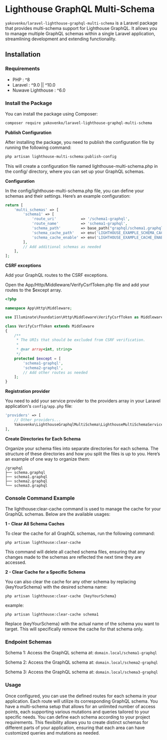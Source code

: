 # Lighthouse GraphQL Multi-Schema

`yakovenko/laravel-lighthouse-graphql-multi-schema` is a Laravel package that provides multi-schema support for Lighthouse GraphQL. It allows you to manage multiple GraphQL schemas within a single Laravel application, streamlining development and extending functionality.

## Installation

### Requirements

- PHP               : ^8
- Laravel           : ^9.0 || ^10.0
- Nuwave Lighthouse : ^6.0

### Install the Package

You can install the package using Composer:

```bash
composer require yakovenko/laravel-lighthouse-graphql-multi-schema
```

**Publish Configuration**

After installing the package, you need to publish the configuration file by running the following command:

```bash
php artisan lighthouse-multi-schema:publish-config
```

This will create a configuration file named lighthouse-multi-schema.php in the config/ directory, where you can set up your GraphQL schemas.

**Configuration**

In the config/lighthouse-multi-schema.php file, you can define your schemas and their settings. Here’s an example configuration:

```php
return [
    'multi_schemas' => [
        'schema1' => [
            'route_uri'           => '/schema1-graphql',
            'route_name'          => 'schema1-graphql',
            'schema_path'         => base_path("graphql/schema1.graphql"),
            'schema_cache_path'   => env('LIGHTHOUSE_EXAMPLE_SCHEMA_CACHE_PATH', base_path("bootstrap/cache/schema1-schema.php")),
            'schema_cache_enable' => env('LIGHTHOUSE_EXAMPLE_CACHE_ENABLE', false),
        ],
        // Add additional schemas as needed
    ],
];
```

**CSRF exceptions**

Add your GraphQL routes to the CSRF exceptions.

Open the App/Http/Middleware/VerifyCsrfToken.php file and add your routes to the $except array.

```php
<?php

namespace App\Http\Middleware;

use Illuminate\Foundation\Http\Middleware\VerifyCsrfToken as Middleware;

class VerifyCsrfToken extends Middleware
{
    /**
     * The URIs that should be excluded from CSRF verification.
     *
     * @var array<int, string>
     */
    protected $except = [
        'schema1-graphql',
        'schema2-graphql',
        // Add other routes as needed
    ];
}
```

**Registration provider**

You need to add your service provider to the providers array in your Laravel application's ```config/app.php``` file:

```php
'providers' => [
    // Other providers...
    Yakovenko\LighthouseGraphqlMultiSchema\LighthouseMultiSchemaServiceProvider::class,
],
```

**Create Directories for Each Schema**

Organize your schema files into separate directories for each schema. The structure of these directories and how you split the files is up to you. Here’s an example of one way to organize them:
```
/graphql
├── schema.graphql
├── schema1.graphql
├── schema2.graphql
└── schema3.graphql
```

### Console Command Example

The lighthouse:clear-cache command is used to manage the cache for your GraphQL schemas. Below are the available usages:

**1 - Clear All Schema Caches**

To clear the cache for all GraphQL schemas, run the following command:

```
php artisan lighthouse:clear-cache
```

This command will delete all cached schema files, ensuring that any changes made to the schemas are reflected the next time they are accessed.

**2 - Clear Cache for a Specific Schema**

You can also clear the cache for any other schema by replacing {keyYourSchema} with the desired schema name:

```
php artisan lighthouse:clear-cache {keyYourSchema}
```

example:
```
php artisan lighthouse:clear-cache schema1
```

Replace {keyYourSchema} with the actual name of the schema you want to target. This will specifically remove the cache for that schema only.

### Endpoint Schemas

Schema 1: Access the GraphQL schema at:
```domain.local/schema1-graphql```

Schema 2: Access the GraphQL schema at:
```domain.local/schema2-graphql```

Schema 3: Access the GraphQL schema at:
```domain.local/schema3-graphql```

### Usage

Once configured, you can use the defined routes for each schema in your application. Each route will utilize its corresponding GraphQL schema. You have a multi-schema setup that allows for an unlimited number of access points, each supporting various mutations and queries tailored to your specific needs. You can define each schema according to your project requirements.
This flexibility allows you to create distinct schemas for different parts of your application, ensuring that each area can have customized queries and mutations as needed.